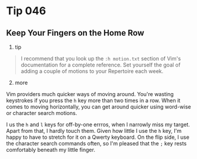 # Tip 046

## Keep Your Fingers on the Home Row

1. tip

> I recommend that you look up the `:h motion.txt` section of Vim's documentation for a complete reference. Set yourself the goal of adding a couple of motions to your Repertoire each week.

2. more

Vim providers much quicker ways of moving around. You're wasting keystrokes if you press the `h` key more than two times in a row. When it comes to moving horizontally, you can get around quicker using word-wise or character search motions.

I us the `h` and `l` keys for off-by-one errros, when I narrowly miss my target. Apart from that, I hardly touch them. Given how little I use the `h` key, I'm happy to have to stretch for it on a Qwerty keyboard. On the flip side, I use the character search commands often, so I'm pleased that the `;` key rests comfortably beneath my little finger.



